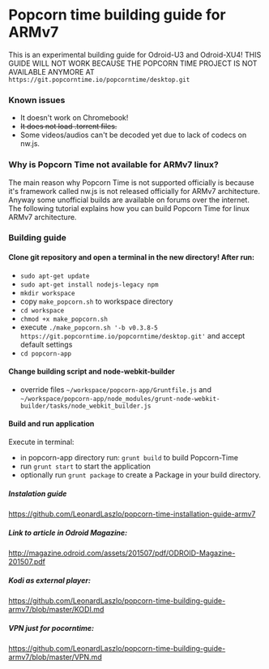 # Popcorn time building guide for ARMv7

This is an experimental building guide for Odroid-U3 and Odroid-XU4!
THIS GUIDE WILL NOT WORK BECAUSE THE POPCORN TIME PROJECT IS NOT AVAILABLE ANYMORE AT `https://git.popcorntime.io/popcorntime/desktop.git`

### Known issues
- It doesn't work on Chromebook!
- ~~It does not load .torrent files.~~
- Some videos/audios can't be decoded yet due to lack of codecs on nw.js.

### Why is Popcorn Time not available for ARMv7 linux?
The main reason why Popcorn Time is not supported officially is because it's framework called nw.js is not released officially for ARMv7 architecture. Anyway some unofficial builds are available on forums over the internet. The following tutorial explains how you can build Popcorn Time for linux ARMv7 architecture.

### Building guide

#### Clone git repository and open a terminal in the new directory! After run:
- `sudo apt-get update`
- `sudo apt-get install nodejs-legacy npm`
- `mkdir workspace`
- copy `make_popcorn.sh` to workspace directory
- `cd workspace`
- `chmod +x make_popcorn.sh`
- execute `./make_popcorn.sh '-b v0.3.8-5 https://git.popcorntime.io/popcorntime/desktop.git'` and accept default settings
- `cd popcorn-app`

#### Change building script and node-webkit-builder
- override files `~/workspace/popcorn-app/Gruntfile.js` and `~/workspace/popcorn-app/node_modules/grunt-node-webkit-builder/tasks/node_webkit_builder.js`

#### Build and run application
Execute in terminal:
- in popcorn-app directory run: `grunt build` to build Popcorn-Time
- run `grunt start` to start the application
- optionally run `grunt package` to create a Package in your build directory.

##### Instalation guide
https://github.com/LeonardLaszlo/popcorn-time-installation-guide-armv7

##### Link to article in Odroid Magazine:
http://magazine.odroid.com/assets/201507/pdf/ODROID-Magazine-201507.pdf

##### Kodi as external player:
https://github.com/LeonardLaszlo/popcorn-time-building-guide-armv7/blob/master/KODI.md

##### VPN just for pocorntime:
https://github.com/LeonardLaszlo/popcorn-time-building-guide-armv7/blob/master/VPN.md

